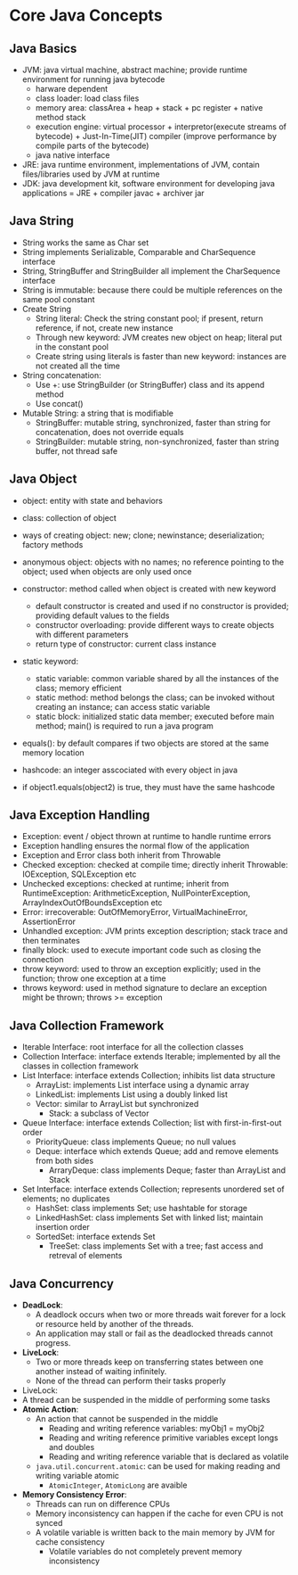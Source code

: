 # Core Java Concepts
## Java Basics
- JVM: java virtual machine, abstract machine; provide runtime environment for running java bytecode
  - harware dependent
  - class loader: load class files
  - memory area: classArea + heap + stack + pc register + native method stack
  - execution engine: virtual processor + interpretor(execute streams of bytecode) + Just-In-Time(JIT) compiler
    (improve performance by compile parts of the bytecode)
  - java native interface
- JRE: java runtime environment, implementations of JVM, contain files/libraries used by JVM at runtime
- JDK: java development kit, software environment for developing java applications = JRE + compiler javac + archiver 
  jar

## Java String
- String works the same as Char set
- String implements Serializable, Comparable and CharSequence interface
- String, StringBuffer and StringBuilder all implement the CharSequence interface
- String is immutable: because there could be multiple references on the same pool constant
- Create String 
  - String literal: Check the string constant pool; if present, return reference, if not, create new instance
  - Through new keyword: JVM creates new object on heap; literal put in the constant pool
  - Create string using literals is faster than new keyword: instances are not created all the time
- String concatenation: 
  - Use +: use StringBuilder (or StringBuffer) class and its append method
  - Use concat()
- Mutable String: a string that is modifiable 
  - StringBuffer: mutable string, synchronized, faster than string for concatenation, does not override equals
  - StringBuilder: mutable string, non-synchronized, faster than string buffer, not thread safe

## Java Object
- object: entity with state and behaviors
- class: collection of object
- ways of creating object: new; clone; newinstance; deserialization; factory methods
- anonymous object: objects with no names; no reference pointing to the object; used when objects are only used once
- constructor: method called when object is created with new keyword
  - default constructor is created and used if no constructor is provided; providing default values to the fields
  - constructor overloading: provide different ways to create objects with different parameters
  - return type of constructor: current class instance
- static keyword: 
  - static variable: common variable shared by all the instances of the class; memory efficient
  - static method: method belongs the class; can be invoked without creating an instance; can access static variable
  - static block: initialized static data member; executed before main method; main() is required to run a java program
  
- equals(): by default compares if two objects are stored at the same memory location
- hashcode: an integer asscociated with every object in java
- if object1.equals(object2) is true, they must have the same hashcode

## Java Exception Handling
- Exception: event / object thrown at runtime to handle runtime errors
- Exception handling ensures the normal flow of the application
- Exception and Error class both inherit from Throwable
- Checked exception: checked at compile time; directly inherit Throwable: IOException, SQLException etc
- Unchecked exceptions: checked at runtime; inherit from RuntimeException: ArithmeticException, NullPointerException,
  ArrayIndexOutOfBoundsException etc
- Error: irrecoverable: OutOfMemoryError, VirtualMachineError, AssertionError
- Unhandled exception: JVM prints exception description; stack trace and then terminates
- finally block: used to execute important code such as closing the connection
- throw keyword: used to throw an exception explicitly; used in the function; throw one exception at a time
- throws keyword: used in method signature to declare an exception might be thrown; throws >= exception

## Java Collection Framework
- Iterable Interface: root interface for all the collection classes
- Collection Interface: interface extends Iterable; implemented by all the classes in collection 
  framework
- List Interface: interface extends Collection; inhibits list data structure
    - ArrayList: implements List interface using a dynamic array
    - LinkedList: implements List using a doubly linked list
    - Vector: similar to ArrayList but synchronized
        - Stack: a subclass of Vector
- Queue Interface: interface extends Collection; list with first-in-first-out order
    - PriorityQueue: class implements Queue; no null values
    - Deque: interface which extends Queue; add and remove elements from both sides
        - ArraryDeque: class implements Deque; faster than ArrayList and Stack
- Set Interface: interface extends Collection; represents unordered set of elements; no duplicates
    - HashSet: class implements Set; use hashtable for storage
    - LinkedHashSet: class implements Set with linked list; maintain insertion order
    - SortedSet: interface extends Set
        - TreeSet: class implements Set with a tree; fast access and retreval of elements
  
## Java Concurrency
- **DeadLock**: 
  - A deadlock occurs when two or more threads wait forever for a lock or resource held by another of the threads.
  - An application may stall or fail as the deadlocked threads cannot progress.
- **LiveLock**: 
  - Two or more threads keep on transferring states between one another instead of waiting infinitely.
  - None of the thread can perform their tasks properly 
- LiveLock: 
- A thread can be suspended in the middle of performing some tasks
- **Atomic Action**: 
    - An action that cannot be suspended in the middle
        - Reading and writing reference variables: myObj1 = myObj2
        - Reading and writing reference primitive variables except longs and doubles
        - Reading and writing reference variable that is declared as volatile
    - `java.util.concurrent.atomic`: can be used for making reading and writing variable atomic
        - `AtomicInteger`, `AtomicLong` are avaible
- **Memory Consistency Error**: 
    - Threads can run on difference CPUs
    - Memory inconsistency can happen if the cache for even CPU is not synced
    - A volatile variable is written back to the main memory by JVM for cache consistency
        - Volatile variables do not completely prevent memory inconsistency 
    
    
